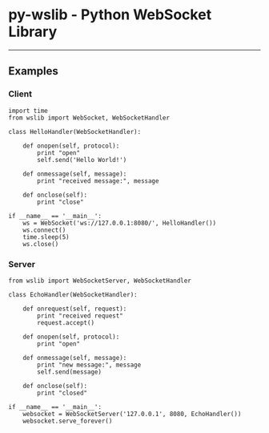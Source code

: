 # py-wslib - Python WebSocket Library

----


## Examples

### Client

    import time    
    from wslib import WebSocket, WebSocketHandler
    
    class HelloHandler(WebSocketHandler):
        
        def onopen(self, protocol):
            print "open"
            self.send('Hello World!')
        
        def onmessage(self, message):
            print "received message:", message
        
        def onclose(self):
            print "close"
    
    if __name__ == '__main__':
        ws = WebSocket('ws://127.0.0.1:8080/', HelloHandler())
        ws.connect()
        time.sleep(5)
        ws.close()


### Server
    from wslib import WebSocketServer, WebSocketHandler
    
    class EchoHandler(WebSocketHandler):
        
        def onrequest(self, request):
            print "received request"
            request.accept()
    
        def onopen(self, protocol):
            print "open"
    
        def onmessage(self, message):
            print "new message:", message
            self.send(message)
    
        def onclose(self):
            print "closed"

    if __name__ == '__main__':
        websocket = WebSocketServer('127.0.0.1', 8080, EchoHandler())
        websocket.serve_forever()

